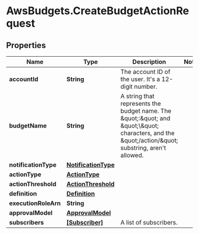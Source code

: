 # AwsBudgets.CreateBudgetActionRequest

## Properties

Name | Type | Description | Notes
------------ | ------------- | ------------- | -------------
**accountId** | **String** | The account ID of the user. It&#39;s a 12-digit number. | 
**budgetName** | **String** |  A string that represents the budget name. The \&quot;:\&quot; and \&quot;\\\&quot; characters, and the \&quot;/action/\&quot; substring, aren&#39;t allowed. | 
**notificationType** | [**NotificationType**](NotificationType.md) |  | 
**actionType** | [**ActionType**](ActionType.md) |  | 
**actionThreshold** | [**ActionThreshold**](ActionThreshold.md) |  | 
**definition** | [**Definition**](Definition.md) |  | 
**executionRoleArn** | **String** |  | 
**approvalModel** | [**ApprovalModel**](ApprovalModel.md) |  | 
**subscribers** | [**[Subscriber]**](Subscriber.md) |  A list of subscribers. | 


